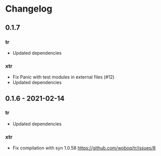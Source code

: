 # Changelog

## 0.1.7

### tr

 - Updated dependencies

### xtr

 - Fix Panic with test modules in external files (#12)
 - Updated dependencies

## 0.1.6 - 2021-02-14

### tr

 - Updated dependencies

### xtr

 - Fix compilation with syn 1.0.58 <https://github.com/woboq/tr/issues/8>
